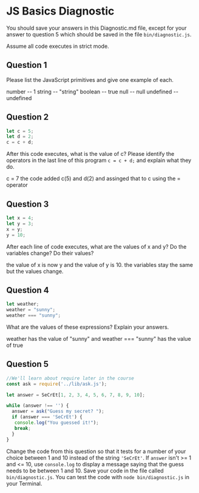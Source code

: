 # JS Basics Diagnostic

You should save your answers in this Diagnostic.md file, except for your answer to
question 5 which should be saved in the file `bin/diagnostic.js`.

Assume all code executes in strict mode.

## Question 1

Please list the JavaScript primitives and give one example of each.

number -- 1
string -- "string"
boolean -- true
null -- null
undefined -- undefined

## Question 2

```js
let c = 5;
let d = 2;
c = c + d;

```

After this code executes, what is the value of c?  Please identify the operators in the last line of this program `c = c + d;` and explain what they do.

c = 7  the code added c(5) and d(2) and assinged that to c using the = operator


## Question 3

```js
let x = 4;
let y = 3;
x = y;
y = 10;
```

After each line of code executes, what are the values of x and y?  Do the variables change?  Do their values?

<!-- solution below -->
the value of x is now y and the value of y is 10. the variables stay the same but the values change.


## Question 4

```js
let weather;
weather = "sunny";
weather === "sunny";
```

What are the values of these expressions?  Explain your answers.

weather has the value of "sunny" and weather === "sunny" has the value of true


## Question 5

```js
//We'll learn about require later in the course
const ask = require('../lib/ask.js');

let answer = SeCrEt[1, 2, 3, 4, 5, 6, 7, 8, 9, 10];

while (answer !== '') {
  answer = ask("Guess my secret? ");
  if (answer === 'SeCrEt') {
   console.log("You guessed it!");
   break;
  }
}
```

Change the code from this question so that it tests for a number of your choice
between 1 and 10 instead of the string `'SeCrEt'`.  If `answer` isn't >= 1 and
<= 10, use `console.log` to display a message saying that the guess needs to
be between 1 and 10.  Save your code in the file called `bin/diagnostic.js`.
You can test the code with `node bin/diagnostic.js` in your Terminal.
